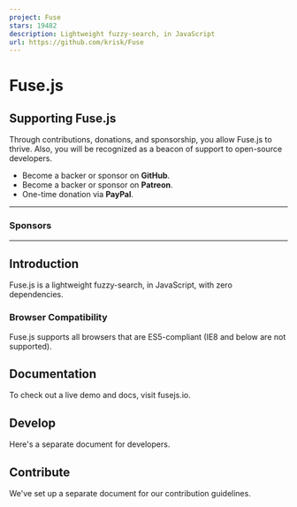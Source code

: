 ```yaml
---
project: Fuse
stars: 19482
description: Lightweight fuzzy-search, in JavaScript
url: https://github.com/krisk/Fuse
---
```


Fuse.js
=======

Supporting Fuse.js
------------------

Through contributions, donations, and sponsorship, you allow Fuse.js to thrive. Also, you will be recognized as a beacon of support to open-source developers.

-   Become a backer or sponsor on **GitHub**.
-   Become a backer or sponsor on **Patreon**.
-   One-time donation via **PayPal**.

* * *

### Sponsors

* * *

Introduction
------------

Fuse.js is a lightweight fuzzy-search, in JavaScript, with zero dependencies.

### Browser Compatibility

Fuse.js supports all browsers that are ES5-compliant (IE8 and below are not supported).

Documentation
-------------

To check out a live demo and docs, visit fusejs.io.

Develop
-------

Here's a separate document for developers.

Contribute
----------

We've set up a separate document for our contribution guidelines.
